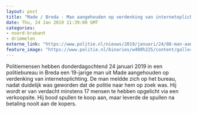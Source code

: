 ```yaml
---
layout: post
title: "Made / Breda - Man aangehouden op verdenking van internetoplichting"
date: Thu, 24 Jan 2019 11:39:00 GMT
categories: 
- noord-brabant 
- drimmelen 
externe_link: "https://www.politie.nl/nieuws/2019/januari/24/08-man-aangehouden-op-verdenking-van-internetoplichting.html"
feature_image: "https://www.politie.nl/binaries/w400h225/content/gallery/politie/stockfotos/cybercrime/cybercrime-online-winkelen.jpg"
---
```


Politiemensen hebben donderdagochtend 24 januari 2019 in een politiebureau in Breda een 19-jarige man uit Made aangehouden op verdenking van internetoplichting. De man meldde zich op het bureau, nadat duidelijk was geworden dat de politie naar hem op zoek was. Hij wordt er van verdacht minstens 17 mensen te hebben opgelicht via een verkoopsite. Hij bood spullen te koop aan, maar leverde de spullen na betaling nooit aan de kopers.
